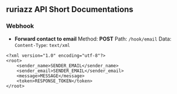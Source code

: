 ## ruriazz API Short Documentations

### Webhook
- **Forward contact to email**
Method: **POST**
Path: `/hook/email`
Data: `Content-Type`: `text/xml`
```
<?xml version="1.0" encoding="utf-8"?>
<root>
	<sender_name>SENDER_EMAIL</sender_name>
	<sender_email>SENDER_EMAIL</sender_email>
	<message>MESSAGE</message>
	<token>RESPONSE_TOKEN</token>
</root>
```
